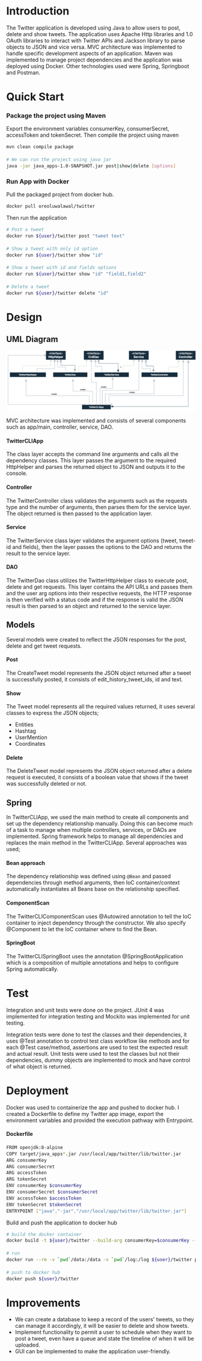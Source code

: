 # Introduction
The Twitter application is developed using Java to allow users to post, delete and show tweets. The application uses Apache Http libraries and 1.0 OAuth libraries to interact with Twitter APIs and Jackson library to parse objects to JSON and vice versa. MVC architecture was implemented to handle specific development aspects of an application. Maven was implemented to manage project dependencies and the application was deployed using Docker. Other technologies used were Spring, Springboot and Postman.
# Quick Start
### Package the project using Maven
Export the environment variables consumerKey, consumerSecret, accessToken and tokenSecret.
Then compile the project using maven
```bash
mvn clean compile package

# We can run the project using java jar
java -jar java_apps-1.0-SNAPSHOT.jar post|show|delete [options]
```
### Run App with Docker
Pull the packaged project from docker hub.
```bash
docker pull oreoluwalawal/twitter
```
Then run the application
```bash
# Post a tweet
docker run ${user}/twitter post "tweet text"

# Show a tweet with only id option
docker run ${user}/twitter show "id"

# Show a tweet with id and fields options
docker run ${user}/twitter show "id" "field1,field2"

# Delete a tweet
docker run ${user}/twitter delete "id"

```
# Design
## UML Diagram
![my image](./assets/twitter_uml.png)

MVC architecture was implemented and consists of several components such as app/main, controller, service, DAO.
#### TwitterCLIApp
The class layer accepts the command line arguments and calls all the dependency classes. 
This layer passes the argument to the required HttpHelper and parses the returned object to JSON and outputs it to the console.

#### Controller
The TwitterController class validates the arguments such as the requests type and the number of arguments, then parses them for the service layer. The object returned is then passed to the application layer. 

#### Service
The TwitterService class layer validates the argument options (tweet, tweet-id and fields), then the layer passes the options to the DAO and returns the result to the service layer.

#### DAO
The TwitterDao class utilizes the TwitterHttpHelper class to execute post, delete and get requests. This layer contains the API URLs and passes them and the user arg options into their respective requests, the HTTP response is then verified with a status code and if the response is valid the JSON result is then parsed to an object and returned to the service layer.
## Models
Several models were created to reflect the JSON responses for the post, delete and get tweet requests.

#### Post
The CreateTweet model represents the JSON object returned after a tweet is successfully posted, it consists of edit_history_tweet_ids, id and text.

#### Show 
The Tweet model represents all the required values returned, it uses several classes to express the JSON objects;
- Entities
- Hashtag
- UserMention
- Coordinates
#### Delete
The DeleteTweet model represents the JSON object returned after a delete request is executed, it consists of a boolean value that shows if the tweet was successfully deleted or not.

## Spring
In TwitterCLIApp, we used the main method to create all components and set up the dependency relationship manually.
Doing this can become much of a task to manage when multiple controllers, services, or DAOs are implemented.
Spring framework helps to manage all dependencies and replaces the main method in the TwitterCLIApp. Several approaches was used;


#### Bean approach
The dependency relationship was defined using `@Bean` and passed dependencies through method arguments, 
then IoC container/context automatically instantiates all Beans base on the relationship specified.

#### ComponentScan
The TwitterCLIComponentScan uses @Autowired annotation to tell the IoC container to inject dependency through the constructor.
We also specify @Component to let the IoC container where to find the Bean.

#### SpringBoot
The TwitterCLISpringBoot uses the annotation @SpringBootApplication  which is a composition of multiple annotations and helps to configure Spring automatically.

# Test
Integration and unit tests were done on the project. JUnit 4 was implemented for integration testing and Mockito was implemented for unit testing.

Integration tests were done to test the classes and their dependencies, it uses @Test annotation to control test class workflow like methods and
for each @Test case/method, assertions are used to test the expected result and actual result. Unit tests were used to test the classes but not their dependencies,
dummy objects are implemented to mock and have control of what object is returned.

# Deployment
Docker was used to containerize the app and pushed to docker hub. I created a Dockerfile to define my Twitter app image, export the environment variables and provided the execution pathway with Entrypoint.
#### Dockerfile
```bash
FROM openjdk:8-alpine
COPY target/java_apps*.jar /usr/local/app/twitter/lib/twitter.jar
ARG consumerKey
ARG consumerSecret
ARG accessToken
ARG tokenSecret
ENV consumerKey $consumerKey
ENV consumerSecret $consumerSecret
ENV accessToken $accessToken
ENV tokenSecret $tokenSecret
ENTRYPOINT ["java","-jar","/usr/local/app/twitter/lib/twitter.jar"]
```
Build and push the application to docker hub
```bash
# build the docker container
docker build -t ${user}/twitter --build-arg consumerKey=$consumerKey --build-arg consumerSecret=$consumerSecret --build-arg accessToken=$accessToken --build-arg tokenSecret=$tokenSecret .

# run
docker run --rm -v `pwd`/data:/data -v `pwd`/log:/log ${user}/twitter post|show|delete [options]

# push to docker hub
docker push ${user}/twitter


```

# Improvements
- We can create a database to keep a record of the users' tweets, so they can manage it accordingly, it will be easier to delete and show tweets.
- Implement functionality to permit a user to schedule when they want to post a tweet, even have a queue and state the timeline of when it will be uploaded.
- GUI can be implemented to make the application user-friendly. 
